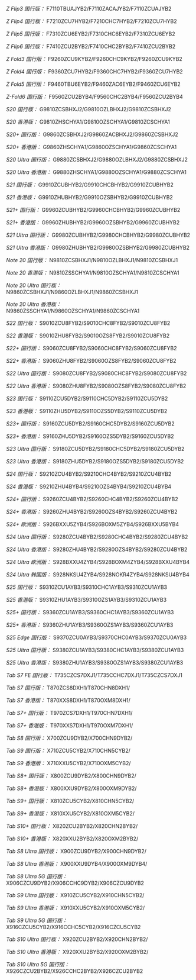 *Z Flip3 国行版：*
F7110TBUAJYB2/F7110ZACAJYB2/F7110ZCUAJYB2

*Z Flip4 国行版：*
F7210ZCU7HYB2/F7210CHC7HYB2/F7210ZCU7HYB2

*Z Flip5 国行版：*
F7310ZCU6EYB2/F7310CHC6EYB2/F7310ZCU6EYB2

*Z Flip6 国行版：*
F7410ZCU2BYB2/F7410CHC2BYB2/F7410ZCU2BYB2

*Z Fold3 国行版：*
F9260ZCU9KYB2/F9260CHC9KYB2/F9260ZCU9KYB2

*Z Fold4 国行版：*
F9360ZCU7HYB2/F9360CHC7HYB2/F9360ZCU7HYB2

*Z Fold5 国行版：*
F9460TBU6EYB2/F9460ZAC6EYB2/F9460ZCU6EYB2

*Z-Fold6 国行版：*
F9560ZCU2BYB4/F9560CHC2BYB4/F9560ZCU2BYB4

*S20 国行版：*
G9810ZCSBHXJ2/G9810OZLBHXJ2/G9810ZCSBHXJ2

*S20 香港版：*
G9810ZHSCHYA1/G9810OZSCHYA1/G9810ZCSCHYA1

*S20+ 国行版：*
G9860ZCSBHXJ2/G9860ZACBHXJ2/G9860ZCSBHXJ2

*S20+ 香港版：*
G9860ZHSCHYA1/G9860OZSCHYA1/G9860ZCSCHYA1

*S20 Ultra 国行版：*
G9880ZCSBHXJ2/G9880OZLBHXJ2/G9880ZCSBHXJ2

*S20 Ultra 香港版：*
G9880ZHSCHYA1/G9880OZSCHYA1/G9880ZCSCHYA1

*S21 国行版：*
G9910ZCUBHYB2/G9910CHCBHYB2/G9910ZCUBHYB2

*S21 香港版：*
G9910ZHUBHYB2/G9910OZSBHYB2/G9910ZCUBHYB2

*S21+ 国行版：*
G9960ZCUBHYB2/G9960CHCBHYB2/G9960ZCUBHYB2

*S21+ 香港版：*
G9960ZHUBHYB2/G9960OZSBHYB2/G9960ZCUBHYB2

*S21 Ultra 国行版：*
G9980ZCUBHYB2/G9980CHCBHYB2/G9980ZCUBHYB2

*S21 Ultra 香港版：*
G9980ZHUBHYB2/G9980OZSBHYB2/G9980ZCUBHYB2

*Note 20 国行版：*
N9810ZCSBHXJ1/N9810OZLBHXJ1/N9810ZCSBHXJ1

*Note 20 香港版：*
N9810ZSSCHYA1/N9810OZSCHYA1/N9810ZCSCHYA1

*Note 20 Ultra 国行版：*
N9860ZCSBHXJ1/N9860OZLBHXJ1/N9860ZCSBHXJ1

*Note 20 Ultra 香港版：*
N9860ZSSCHYA1/N9860OZSCHYA1/N9860ZCSCHYA1

*S22 国行版：*
S9010ZCU8FYB2/S9010CHC8FYB2/S9010ZCU8FYB2

*S22 香港版：*
S9010ZHU8FYB2/S9010OZS8FYB2/S9010ZCU8FYB2

*S22+ 国行版：*
S9060ZCU8FYB2/S9060CHC8FYB2/S9060ZCU8FYB2

*S22+ 香港版：*
S9060ZHU8FYB2/S9060OZS8FYB2/S9060ZCU8FYB2

*S22 Ultra 国行版：*
S9080ZCU8FYB2/S9080CHC8FYB2/S9080ZCU8FYB2

*S22 Ultra 香港版：*
S9080ZHU8FYB2/S9080OZS8FYB2/S9080ZCU8FYB2

*S23 国行版：*
S9110ZCU5DYB2/S9110CHC5DYB2/S9110ZCU5DYB2

*S23 香港版：*
S9110ZHU5DYB2/S9110OZS5DYB2/S9110ZCU5DYB2

*S23+ 国行版：*
S9160ZCU5DYB2/S9160CHC5DYB2/S9160ZCU5DYB2

*S23+ 香港版：*
S9160ZHU5DYB2/S9160OZS5DYB2/S9160ZCU5DYB2

*S23 Ultra 国行版：*
S9180ZCU5DYB2/S9180CHC5DYB2/S9180ZCU5DYB2

*S23 Ultra 香港版：*
S9180ZHU5DYB2/S9180OZS5DYB2/S9180ZCU5DYB2

*S24 国行版：*
S9210ZCU4BYB2/S9210CHC4BYB2/S9210ZCU4BYB2

*S24 香港版：*
S9210ZHU4BYB4/S9210OZS4BYB4/S9210ZCU4BYB4

*S24+ 国行版：*
S9260ZCU4BYB2/S9260CHC4BYB2/S9260ZCU4BYB2

*S24+ 香港版：*
S9260ZHU4BYB2/S9260OZS4BYB2/S9260ZCU4BYB2

*S24+ 欧洲版：*
S926BXXU5ZYB4/S926BOXM5ZYB4/S926BXXU5BYB4

*S24 Ultra 国行版：*
S9280ZCU4BYB2/S9280CHC4BYB2/S9280ZCU4BYB2

*S24 Ultra 香港版：*
S9280ZHU4BYB2/S9280OZS4BYB2/S9280ZCU4BYB2

*S24 Ultra 欧洲版：*
S928BXXU4ZYB4/S928BOXM4ZYB4/S928BXXU4BYB4

*S24 Ultra 韩国版：*
S928NKSU4ZYB4/S928NOKR4ZYB4/S928NKSU4BYB4

*S25 国行版：*
S9310ZCU1AYB3/S9310CHC1AYB3/S9310ZCU1AYB3

*S25 香港版：*
S9310ZHU1AYB3/S9310OZS1AYB3/S9310ZCU1AYB3

*S25+ 国行版：*
S9360ZCU1AYB3/S9360CHC1AYB3/S9360ZCU1AYB3

*S25+ 香港版：*
S9360ZHU1AYB3/S9360OZS1AYB3/S9360ZCU1AYB3

*S25 Edge 国行版：*
S9370ZCU0AYB3/S9370CHC0AYB3/S9370ZCU0AYB3

*S25 Ultra 国行版：*
S9380ZCU1AYB3/S9380CHC1AYB3/S9380ZCU1AYB3

*S25 Ultra 香港版：*
S9380ZHU1AYB3/S9380OZS1AYB3/S9380ZCU1AYB3

*Tab S7 FE 国行版：*
T735CZCS7DXJ1/T735CCHC7DXJ1/T735CZCS7DXJ1

*Tab S7 国行版：*
T870ZCS8DXH1/T870CHN8DXH1/

*Tab S7 香港版：*
T870XXS8DXH1/T870OXM8DXH1/

*Tab S7+ 国行版：*
T970ZCS7DXH1/T970CHN7DXH1/

*Tab S7+ 香港版：*
T970XXS7DXH1/T970OXM7DXH1/

*Tab S8 国行版：*
X700ZCU9DYB2/X700CHN9DYB2/

*Tab S9  国行版：*
X710ZCU5CYB2/X710CHN5CYB2/

*Tab S9  香港版：*
X710XXU5CYB2/X710OXM5CYB2/

*Tab S8+ 国行版：*
X800ZCU9DYB2/X800CHN9DYB2/

*Tab S8+ 香港版：*
X800XXU9DYB2/X800OXM9DYB2/

*Tab S9+ 国行版：*
X810ZCU5CYB2/X810CHN5CYB2/

*Tab S9+ 香港版：*
X810XXU5CYB2/X810OXM5CYB2/

*Tab S10+ 国行版：*
X820ZCU2BYB2/X820CHN2BYB2/

*Tab S10+ 香港版：*
X820XXU2BYB2/X820OXM2BYB2/

*Tab S8 Ultra 国行版：*
X900ZCU9DYB2/X900CHN9DYB2/

*Tab S8 Ultra 香港版：*
X900XXU9DYB4/X900OXM9DYB4/

*Tab S8 Ultra 5G 国行版：*
X906CZCU9DYB2/X906CCHC9DYB2/X906CZCU9DYB2

*Tab S9 Ultra 国行版：*
X910ZCU5CYB2/X910CHN5CYB2/

*Tab S9 Ultra 香港版：*
X910XXU5CYB2/X910OXM5CYB2/

*Tab S9 Ultra 5G 国行版：*
X916CZCU5CYB2/X916CCHC5CYB2/X916CZCU5CYB2

*Tab S10 Ultra 国行版：*
X920ZCU2BYB2/X920CHN2BYB2/

*Tab S10 Ultra 香港版：*
X920XXU2BYB2/X920OXM2BYB2/

*Tab S10 Ultra 5G 国行版：*
X926CZCU2BYB2/X926CCHC2BYB2/X926CZCU2BYB2

